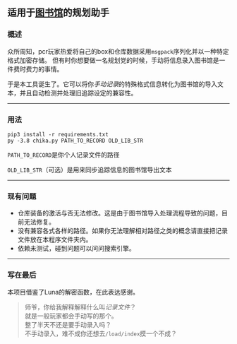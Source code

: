 ## 适用于[图书馆][1]的规划助手

### 概述
众所周知，pcr玩家热爱将自己的box和仓库数据采用`msgpack`序列化并以一种特定格式加密存储。
但有时你想要做一名规划党的时候，手动将信息录入图书馆是一件费时费力的事情。

于是本工具诞生了。它可以将你*手动记录*的特殊格式信息转化为图书馆的导入文本，并且自动检测并处理旧追踪设定的兼容性。

--------------------
### 用法
```shell
pip3 install -r requirements.txt
py -3.8 chika.py PATH_TO_RECORD OLD_LIB_STR
```
`PATH_TO_RECORD`是你个人记录文件的路径

`OLD_LIB_STR`（可选）是用来同步追踪信息的图书馆导出文本

-----------------
### 现有问题
+ 仓库装备的激活与否无法修改。这是由于图书馆导入处理流程导致的问题，目前无法修复。  
+ 没有兼容各式各样的路径。如果你无法理解相对路径之类的概念请直接把记录文件放在本程序文件夹内。
+ 依赖未测试，碰到问题可以问问搜索引擎。
-----------------
### 写在最后
本项目借鉴了Luna的解密函数，在此表达感谢。
> 师爷，你给我解释解释什么叫*记录文件*？  
> 就是一般玩家都会手动写的那个。  
> 整了半天不还是要手动录入吗？  
> 不手动录入，难不成你还想去`/load/index`摸一个不成？


[1]: https://pcredivewiki.tw/Armory